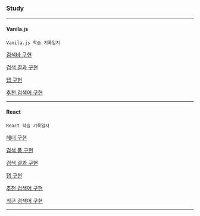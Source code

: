 ### Study

---

#### Vanila.js

```[README.md](README.md)
Vanila.js 학습 기록일지
```
[검색바 구현](https://github.com/kim13175/lecture/pull/1)

[검색 결과 구현](https://github.com/kim13175/lecture/pull/2)

[탭 구현](https://github.com/kim13175/lecture/pull/3)

[추천 검색어 구현](https://github.com/kim13175/lecture/pull/4)

---

#### React

```
React 학습 기록일지
```
[헤더 구현](https://github.com/kim13175/lecture/pull/5)

[검색 폼 구현](https://github.com/kim13175/lecture/pull/7)

[검색 결과 구현](https://github.com/kim13175/lecture/pull/8)

[탭 구현](https://github.com/kim13175/lecture/pull/9)

[추천 검색어 구현](https://github.com/kim13175/lecture/pull/10)

[최근 검색어 구현](https://github.com/kim13175/lecture/pull/11)

---
